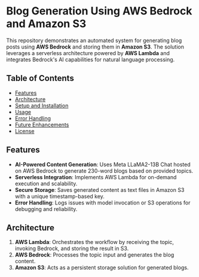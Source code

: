 # Blog Generation Using AWS Bedrock and Amazon S3

This repository demonstrates an automated system for generating blog posts using **AWS Bedrock** and storing them in **Amazon S3**. The solution leverages a serverless architecture powered by **AWS Lambda** and integrates Bedrock's AI capabilities for natural language processing.

## Table of Contents
- [Features](#features)
- [Architecture](#architecture)
- [Setup and Installation](#setup-and-installation)
- [Usage](#usage)
- [Error Handling](#error-handling)
- [Future Enhancements](#future-enhancements)
- [License](#license)

## Features
- **AI-Powered Content Generation**: Uses Meta LLaMA2-13B Chat hosted on AWS Bedrock to generate 230-word blogs based on provided topics.
- **Serverless Integration**: Implements AWS Lambda for on-demand execution and scalability.
- **Secure Storage**: Saves generated content as text files in Amazon S3 with a unique timestamp-based key.
- **Error Handling**: Logs issues with model invocation or S3 operations for debugging and reliability.

## Architecture
1. **AWS Lambda**: Orchestrates the workflow by receiving the topic, invoking Bedrock, and storing the result in S3.
2. **AWS Bedrock**: Processes the topic input and generates the blog content.
3. **Amazon S3**: Acts as a persistent storage solution for generated blogs.




